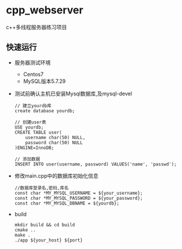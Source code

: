 # cpp_webserver
c++多线程服务器练习项目

## 快速运行

- 服务器测试环境

  - Centos7
  - MySQL版本5.7.29

- 测试前确认主机已安装Mysql数据库,及mysql-devel

  ```
  // 建立yourdb库
  create database yourdb;
  
  // 创建user表
  USE yourdb;
  CREATE TABLE user(
      username char(50) NULL,
      password char(50) NULL
  )ENGINE=InnoDB;
  
  // 添加数据
  INSERT INTO user(username, password) VALUES('name', 'passwd');
  ```

- 修改main.cpp中的数据库初始化信息

  ```
  //数据库登录名,密码,库名
  const char *MY_MYSQL_USERNAME = ${your_username};
  const char *MY_MYSQL_PASSWORD = ${your_password};
  const char *MY_MYSQL_DBNAME = ${yourdb};
  ```

- build

  ```
  mkdir build && cd build
  cmake ..
  make .
  ./app ${your_host} ${port}
  ```

  
